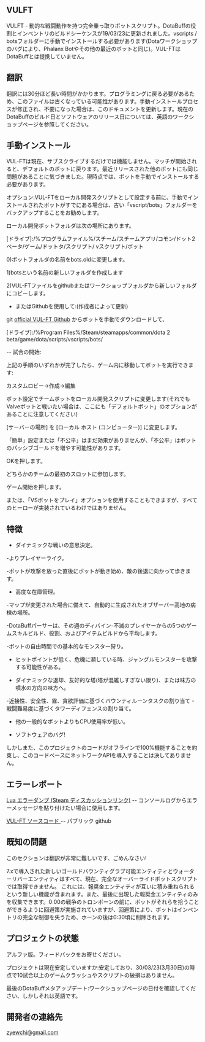 ## VULFT


VULFT - 動的な戦闘動作を持つ完全乗っ取りボットスクリプト。DotaBuffの役割とインベントリのビルドシーケンスが19/03/23に更新されました。vscripts / botsフォルダーに手動でインストールする必要があります(Dotaワークショップのバグにより、Phalanx Botやその他の最近のボットと同じ)。VUL-FTはDotaBuffとは提携していません。



##  翻訳 

翻訳には30分ほど長い時間がかかります。プログラミングに戻る必要があるため、このファイルは古くなっている可能性があります。手動インストールプロセスが修正され、不要になった場合は、このドキュメントを更新します。現在のDotaBuffのビルド日とソフトウェアのリリース日については、英語のワークショップページを参照してください。



##  手動インストール 

VUL-FTは現在、サブスクライブするだけでは機能しません。マッチが開始されると、デフォルトのボットに戻ります。最近リリースされた他のボットにも同じ問題があることに気づきました。現時点では、ボットを手動でインストールする必要があります。



オプション:VUL-FTをローカル開発スクリプトとして設定する前に、手動でインストールされたボットがすでにある場合は、古い「vscript/bots」フォルダーをバックアップすることをお勧めします。 

ローカル開発ボットフォルダは次の場所にあります。

[ドライブ]:/%プログラムファイル%/スチーム/スチームアプリ/コモン/ドット2ベータ/ゲーム/ドットタ/スクリプト/ vスクリプト/ボット

0)ボットフォルダの名前をbots.oldに変更します。

1)botsという名前の新しいフォルダを作成します

2)VUL-FTファイルをgithubまたはワークショップフォルダから新しいフォルダにコピーします。



- またはGithubを使用して:(作成者によって更新)

git [official VUL-FT Github](の使い方を知っている場合は、https://github.com/yewchi/vulft) からボットを手動でダウンロードして、

[ドライブ]:/%Program Files%/Steam/steamapps/common/dota 2 beta/game/dota/scripts/vscripts/bots/



-- 試合の開始:

上記の手順のいずれかが完了したら、ゲーム内に移動してボットを実行できます:

カスタムロビー->作成->編集

ボット設定でチームボットをローカル開発スクリプトに変更します(それでもValveボットと戦いたい場合は、ここにも「デフォルトボット」のオプションがあることに注意してください)

[サーバーの場所] を [ローカル ホスト (コンピューター)] に変更します。

「簡単」設定または「不公平」はまだ効果がありませんが、「不公平」はボットのパッシブゴールドを増やす可能性があります。

OKを押します。

どちらかのチームの最初のスロットに参加します。

ゲーム開始を押します。



または、「VSボットをプレイ」オプションを使用することもできますが、すべてのヒーローが実装されているわけではありません。



## 特徴

- ダイナミックな戦いの意思決定。

-よりプレイヤーライク。

-ボットが攻撃を放った直後にボットが動き始め、敵の後退に向かって歩きます。

- 高度な在庫管理。

-マップが変更された場合に備えて、自動的に生成されたオブザーバー高地の病棟の場所。

-DotaBuffパーサーは、その週のディバイン-不滅のプレイヤーからの5つのゲームスキルビルド、役割、およびアイテムビルドから平均します。

-ボットの自由時間での基本的なモンスター狩り。

- ヒットポイントが低く、危機に瀕している時、ジャングルモンスターを攻撃する可能性がある。

- ダイナミックな退却、友好的な塔(塔が混雑しすぎない限り)、または味方の噴水の方向の味方へ。

-近接性、安全性、霧、貪欲評価に基づくバウンティルーンタスクの割り当て -戦闘難易度に基づくタワーディフェンスの割り当て。

- 他の一般的なボットよりもCPU使用率が低い。

- ソフトウェアのバグ!



しかしまた、このプロジェクトのコードがオフラインで100%機能することを約束し、このコードベースにネットワークAPIを導入することは決してありません。



## エラーレポート

[Lua エラーダンプ (Steam ディスカッションリンク)](https://steamcommunity.com/workshop/filedetails/discussion/2872725543/3648503910213521285/) -- コンソールログからエラーメッセージを貼り付けたい場合に使用します。

[VUL-FT ソースコード ](https://github.com/yewchi/vulft) -- パブリック github



## 既知の問題

このセクションは翻訳が非常に難しいです、ごめんなさい!



7.xで導入された新しいゴールドバウンティグラブ可能エンティティとウォーターリバーエンティティはすべて、現在、完全なオーバーライドボットスクリプトでは取得できません。 これには、報奨金エンティティが互いに積み重ねられるという新しい機能が含まれます。また、最後に出現した報奨金エンティティのみを収集できます。0:00の戦争のトロンボーンの前に、ボットがそれらを拾うことができるように回避策が実施されていますが、回避策により、ボットはインベントリの完全な制御を失うため、ホーンの後は0:30頃に削除されます。



## プロジェクトの状態

アルファ版。フィードバックをお寄せください。

プロジェクトは現在安定していますか:安定しており、30/03/23(3月30日)の時点で10試合以上のゲームクラッシュやスクリプトの破損はありません。

最後のDotaBuffメタアップデート:ワークショップページの日付を確認してください、しかしそれは英語です。



## 開発者の連絡先

zyewchi@gmail.com

